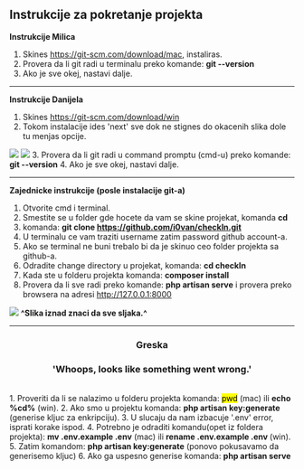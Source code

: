 <h2>Instrukcije za pokretanje projekta</h2>

<b>Instrukcije Milica</b>

1. Skines https://git-scm.com/download/mac, instaliras.
2. Provera da li git radi u terminalu preko komande: <b>git --version</b>
3. Ako je sve okej, nastavi dalje.

<hr>


<b>Instrukcije Danijela</b>

1. Skines https://git-scm.com/download/win
2. Tokom instalacije ides 'next' sve dok ne stignes do okacenih slika dole tu menjas opcije.
<img src="https://i.ibb.co/DWBn0Rv/1.png">
<img src="https://i.ibb.co/z8QVrPY/2.png">
3. Provera da li git radi u command promptu (cmd-u) preko komande: <b>git --version</b>
4. Ako je sve okej, nastavi dalje.

<hr>

<strong>Zajednicke instrukcije (posle instalacije git-a)</strong>

1. Otvorite cmd i terminal.
2. Smestite se u folder gde hocete da vam se skine projekat, komanda <b>cd</b>
2. komanda: <b>git clone https://github.com/i0van/checkIn.git</b>
3. U terminalu ce vam traziti username zatim password github account-a.
4. Ako se terminal ne buni trebalo bi da je skinuo ceo folder projekta sa github-a.
5. Odradite change directory u projekat, komanda: <b>cd checkIn</b>
6. Kada ste u folderu projekta komanda: <b>composer install</b>
7. Provera da li sve radi preko komande: <b>php artisan serve</b> i provera preko browsera 
na adresi http://127.0.0.1:8000
<img src="https://i.ibb.co/7kBRZFK/image.png">
<b>^Slika iznad znaci da sve sljaka.^</b>

<hr>
<h3 align='center'>Greska</h3>
<h3 align='center'>'Whoops, looks like something went wrong.'</h3><br>
1. Proveriti da li se nalazimo u folderu projekta komanda: <mark>pwd</mark> (mac) ili <b>echo %cd%</b> (win).
2. Ako smo u projektu komanda: <b>php artisan key:generate</b> (generise kljuc za enkripciju).
3. U slucaju da nam izbacuje '.env' error, isprati korake ispod.
4. Potrebno je odraditi komandu(opet iz foldera projekta): <b>mv .env.example .env</b> (mac) ili <b>rename .env.example .env </b>(win).
5. Zatim komandom: <b>php artisan key:generate</b> (ponovo pokusavamo da generisemo kljuc)
6. Ako ga uspesno generise komanda: <b>php artisan serve</b>
